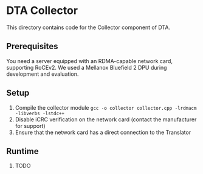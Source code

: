 # DTA Collector
This directory contains code for the Collector component of DTA.

## Prerequisites
You need a server equipped with an RDMA-capable network card, supporting RoCEv2.
We used a Mellanox Bluefield 2 DPU during development and evaluation.

## Setup
1. Compile the collector module `gcc -o collector collector.cpp -lrdmacm -libverbs -lstdc++`
2. Disable iCRC verification on the network card (contact the manufacturer for support)
3. Ensure that the network card has a direct connection to the Translator

## Runtime
1. TODO
